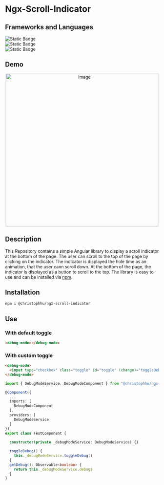 # Ngx-Scroll-Indicator

## Frameworks and Languages
<p align="left">
  <img alt="Static Badge" src="https://img.shields.io/badge/19.2.0-000000?style=for-the-badge&logo=angular&logoColor=white&label=Angular&labelColor=000000"><br>
  <img alt="Static Badge" src="https://img.shields.io/badge/4.1.3-000000?style=for-the-badge&logo=tailwindcss&logoColor=white&label=Tailwind&labelColor=06B6D4&color=000000"><br>
  <img alt="Static Badge" src="https://img.shields.io/badge/5.7.2-000000?style=for-the-badge&logo=typescript&logoColor=white&label=Typescript&labelColor=007ACC&color=000000">
</p>

## Demo
<p align="center">
  <a href="https://christophhu.github.io/ngx-scroll-indicator"><img src="https://github.com/ChristophHu/ChristophHu/blob/main/assets/gif/ngx-scroll-indicator.gif" width="500" alt="image" /></a>
</p>

## Description
This Repository contains a simple Angular library to display a scroll indicator at the bottom of the page. The user can scroll to the top of the page by clicking on the indicator. The indicator is displayed the hole time as an animation, that the user cann scroll down. At the bottom of the page, the indicator is displayed as a button to scroll to the top.
The library is easy to use and can be installed via [npm](https://www.npmjs.com/package/@christophhu/ngx-scroll-indicator).

## Installation
```bash
npm i @christophhu/ngx-scroll-indicator
```

## Use
### With default toggle
```html
<debug-mode></debug-mode>
```

### With custom toggle
```html
<debug-mode>
  <input type="checkbox" class="toggle" id="toggle" (change)="toggleDebug()"/>
</debug-mode>
```

```typescript
import { DebugModeService, DebugModeComponent } from "@christophhu/ngx-debug-mode";

@Component({
  ...
  imports: [
    DebugModeComponent
  ],
  providers: [
    DebugModeService
  ]
})
export class TestComponent {
  
  constructor(private _debugModeService: DebugModeService) {}

  toggleDebug() {
    this._debugModeService.toggleDebug()
  }
  getDebug(): Observable<boolean> {
    return this._debugModeService.debug$
  }
}
```
